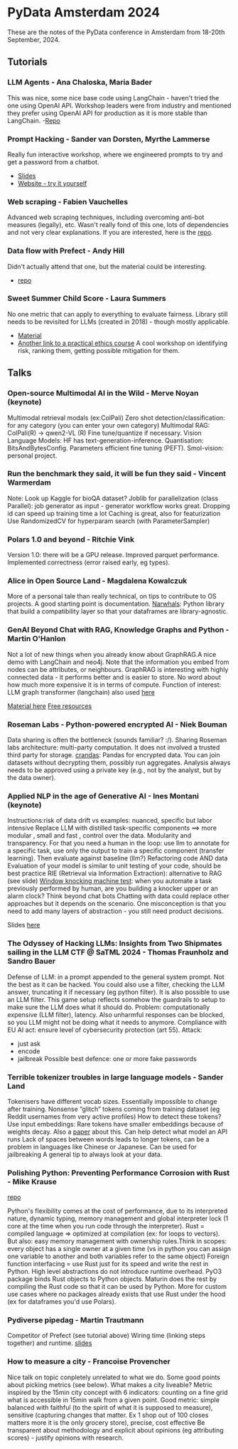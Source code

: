 # PyData Amsterdam 2024
These are the notes of the PyData conference in Amsterdam from 18-20th September, 2024.

## Tutorials

### LLM Agents - Ana Chaloska, Maria Bader

This was nice, some nice base code using LangChain - haven't tried the one using OpenAI API.
Workshop leaders were from industry and mentioned they prefer using OpenAI API for production as it is more stable than LangChain.
-[Repo](https://github.com/mkmbader/pydata_workshop_September2024)

### Prompt Hacking - Sander van Dorsten, Myrthe Lammerse

Really fun interactive workshop, where we engineered prompts to try and get a password from a chatbot.
- [Slides](https://amsterdam2024.pydata.org/cfp/talk/DTTGNH/)
- [Website - try it yourself](https://tensortrust.ai/)

### Web scraping - Fabien Vauchelles

Advanced web scraping techniques, including overcoming anti-bot measures (legally), etc.
Wasn't really fond of this one, lots of dependencies and not very clear explanations. If you are interested, here is the [repo](https://github.com/fabienvauchelles/scraping-workshop).

### Data flow with Prefect - Andy Hill

Didn't actually attend that one, but the material could be interesting.

- [repo](https://github.com/Cadarn/PyData-Prefect-Workshop)

### Sweet Summer Child Score - Laura Summers

No one metric that can apply to everything to evaluate fairness.
Library still needs to be revisited for LLMs (created in 2018) - though mostly applicable.
- [Material](https://summerscope.github.io/slides/summerchild-workshop/)
- [Another link to a practical ethics course](https://ethics.fast.ai/)
A cool workshop on identifying risk, ranking them, getting possible mitigation for them.

## Talks

### Open-source Multimodal AI in the Wild - Merve Noyan (keynote)

Multimodal retrieval modals (ex:ColPali)
Zero shot detection/classification: for any category (you can enter your own category)
Multimodal RAG: ColPali(R) -> qwen2-VL (R)
Fine tune/quantize if necessary.
Vision Language Models: HF has text-generation-inference.
Quantisation: BitsAndBytesConfig.
Parameters efficient fine tuning (PEFT).
Smol-vision: personal project.

### Run the benchmark they said, it will be fun they said - Vincent Warmerdam

Note: Look up Kaggle for bioQA dataset?
Joblib for parallelization (class Parallel): job generator as input - generator workflow works great.
Dropping id can speed up training time a lot
Caching is great, also for featurization
Use RandomizedCV for hyperparam search (with ParameterSampler)

### Polars 1.0 and beyond - Ritchie Vink

Version 1.0: there will be a GPU release.
Improved parquet performance.
Implemented correctness (error raised early, eg types).

### Alice in Open Source Land - Magdalena Kowalczuk

More of a personal tale than really technical, on tips to contribute to OS projects.
A good starting point is documentation.
[Narwhals](https://pypi.org/project/narwhals/): Python library that build a compatibility layer so that your dataframes are library-agnostic.

### GenAI Beyond Chat with RAG, Knowledge Graphs and Python - Martin O'Hanlon

Not a lot of new things when you already know about GraphRAG.A nice demo with LangChain and neo4j.
Note that the information you embed from nodes can be attributes, or neighbours.
GraphRAG is interesting with highly connected data - it performs better and is easier to store.
No word about how much more expensive it is in terms of compute.
Function of interest: LLM graph transformer (langchain) also used [here](https://github.com/neo4j-labs/llm-graph-builder)

[Material here](https://github.com/martinohanlon/pydata-ams-24)
[Free resources](graphacademy.neo4j.com)

### Roseman Labs - Python-powered encrypted AI - Niek Bouman

Data sharing is often the bottleneck (sounds familiar? :/).
Sharing Roseman labs architecture: multi-party computation.
It does not involved a trusted third party for storage.
[crandas](https://docs.rosemanlabs.com/latest/index.html): Pandas for encrypted data. You can join datasets without decrypting them, possibly run aggregates. Analysis always needs to be approved using a private key (e.g., not by the analyst, but by the data owner).

### Applied NLP in the age of Generative AI - Ines Montani (keynote)

Instructions:risk of data drift vs examples: nuanced, specific but labor intensive
Replace LLM with distilled task-specific components ==> more modular , small and fast , control over the data. Modularity and transparency.
For that you need a human in the loop: use llm to annotate for a specific task, use only the output to train a specific component (transfer learning). Then evaluate against baseline (llm?)
Refactoring code AND data
Evaluation of your model is similar to unit testing of your code, should be best practice
RIE (Retrieval via Information Extraction): alternative to RAG (see slide)
[Window knocking machine test](https://ines.io/blog/window-knocking-machine-test/): when you automate a task previously performed by human, are you building a knocker upper or an alarm clock? Think beyond chat bots
Chatting with data could replace other approaches but it depends on the scenario. One misconception is that you need to add many layers of abstraction - you still need product decisions.

Slides [here](https://speakerdeck.com/inesmontani/applied-nlp-in-the-age-of-generative-ai)


### The Odyssey of Hacking LLMs: Insights from Two Shipmates sailing in the LLM CTF @ SaTML 2024 - Thomas Fraunholz and Sandro Bauer

Defense of LLM: in a prompt appended to the general system prompt. Not the best as it can be hacked.
You could also use a filter, checking the LLM answer, truncating it if necessary (eg python filter). It is also possible to use an LLM filter.
This game setup reflects somehow the guardrails to setup to make sure the LLM does what it should do.
Problem: computationally expensive (LLM filter), latency. Also unharmful responses can be blocked, so you LLM might not be doing what it needs to anymore.
Compliance with EU AI act: ensure level of cybersecurity protection (art 55).
Attack:
- just ask
- encode
- jailbreak
Possible best defence: one or more fake passwords

### Terrible tokenizer troubles in large language models - Sander Land

Tokenisers have different vocab sizes.
Essentially impossible to change after training.
Nonsense “glitch” tokens coming from training dataset (eg Reddit usernames from very active profiles)
How to detect these tokens?
Use input embeddings: Rare tokens have smaller embeddings because of weights decay. Also a [paper](https://arxiv.org/pdf/2405.05417) about this.
Can help detect what model an API runs
Lack of spaces between words leads to longer tokens, can be a problem in languages like Chinese or Japanese.
Can be used for jailbreaking
A general tip to always look at your data.

### Polishing Python: Preventing Performance Corrosion with Rust - Mike Krause

[repo](https://github.com/MBKraus/pydata_payment_handler)

Python's flexibility comes at the cost of performance, due to its interpreted nature, dynamic typing, memory management and global interpreter lock (1 core at the time when you run code through the interpreter).
Rust = compiled language => optimized at compilation (ex: for loops to vectors).
But also: easy memory management with ownership rules.Think in scopes: every object has a single owner at a given time (vs in python you can assign one variable to another and both variables refer to the same object)
Foreign function interfacing = use Rust just for its speed and write the rest in Python.
High level abstractions do not introduce runtime overhead.
PyO3 package binds Rust objects to Python objects. Maturin does the rest by compiling the Rust code so that it can be used by Python.
More for custom use cases where no packages already exists that use Rust under the hood (ex for dataframes you'd use Polars).


### Pydiverse pipedag - Martin Trautmann

Competitor of Prefect (see tutorial above)
Wiring time (linking steps together) and runtime.
[slides](https://drive.google.com/file/d/1luFqwKsWFUghkyVcowvhRtdNEIryEcgv/view)

### How to measure a city - Francoise Provencher

Nice talk on topic conpletely unrelated to what we do. Some good points about picking metrics (see below).
What makes a city liveable?
Metric inspired by the 15min city concept with 6 indicators: counting on a fine grid what is accessible in 15min walk from a given point.
Good metric: simple balanced with faithful (to the spirit of what it is supposed to measure), sensitive (capturing changes that matter. Ex 1 shop out of 100 closes matters more it is the only grocery store), precise, cost effective
Be transparent about methodology and explicit about opinions (eg attributing scores) - justify opinions with research.
